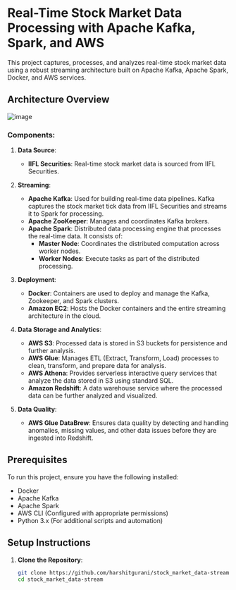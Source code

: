 # Real-Time Stock Market Data Processing with Apache Kafka, Spark, and AWS

This project captures, processes, and analyzes real-time stock market data using a robust streaming architecture built on Apache Kafka, Apache Spark, Docker, and AWS services.

## Architecture Overview

![image](https://github.com/user-attachments/assets/96206593-0f1c-4533-af70-d0737787d3fb)

### Components:

1. **Data Source**:
    - **IIFL Securities**: Real-time stock market data is sourced from IIFL Securities.

2. **Streaming**:
    - **Apache Kafka**: Used for building real-time data pipelines. Kafka captures the stock market tick data from IIFL Securities and streams it to Spark for processing.
    - **Apache ZooKeeper**: Manages and coordinates Kafka brokers.
    - **Apache Spark**: Distributed data processing engine that processes the real-time data. It consists of:
      - **Master Node**: Coordinates the distributed computation across worker nodes.
      - **Worker Nodes**: Execute tasks as part of the distributed processing.

3. **Deployment**:
    - **Docker**: Containers are used to deploy and manage the Kafka, Zookeeper, and Spark clusters.
    - **Amazon EC2**: Hosts the Docker containers and the entire streaming architecture in the cloud.

4. **Data Storage and Analytics**:
    - **AWS S3**: Processed data is stored in S3 buckets for persistence and further analysis.
    - **AWS Glue**: Manages ETL (Extract, Transform, Load) processes to clean, transform, and prepare data for analysis.
    - **AWS Athena**: Provides serverless interactive query services that analyze the data stored in S3 using standard SQL.
    - **Amazon Redshift**: A data warehouse service where the processed data can be further analyzed and visualized.

5. **Data Quality**:
    - **AWS Glue DataBrew**: Ensures data quality by detecting and handling anomalies, missing values, and other data issues before they are ingested into Redshift.

## Prerequisites

To run this project, ensure you have the following installed:

- Docker
- Apache Kafka
- Apache Spark
- AWS CLI (Configured with appropriate permissions)
- Python 3.x (For additional scripts and automation)

## Setup Instructions

1. **Clone the Repository**:
   ```bash
   git clone https://github.com/harshitgurani/stock_market_data-stream.git
   cd stock_market_data-stream





